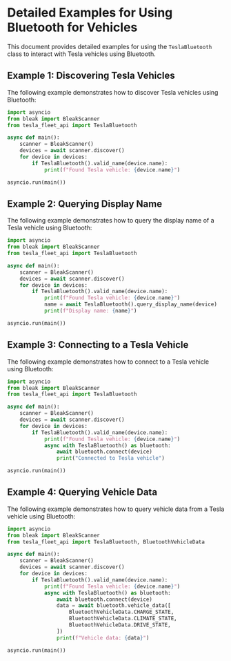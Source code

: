 # Detailed Examples for Using Bluetooth for Vehicles

This document provides detailed examples for using the `TeslaBluetooth` class to interact with Tesla vehicles using Bluetooth.

## Example 1: Discovering Tesla Vehicles

The following example demonstrates how to discover Tesla vehicles using Bluetooth:

```python
import asyncio
from bleak import BleakScanner
from tesla_fleet_api import TeslaBluetooth

async def main():
    scanner = BleakScanner()
    devices = await scanner.discover()
    for device in devices:
        if TeslaBluetooth().valid_name(device.name):
            print(f"Found Tesla vehicle: {device.name}")

asyncio.run(main())
```

## Example 2: Querying Display Name

The following example demonstrates how to query the display name of a Tesla vehicle using Bluetooth:

```python
import asyncio
from bleak import BleakScanner
from tesla_fleet_api import TeslaBluetooth

async def main():
    scanner = BleakScanner()
    devices = await scanner.discover()
    for device in devices:
        if TeslaBluetooth().valid_name(device.name):
            print(f"Found Tesla vehicle: {device.name}")
            name = await TeslaBluetooth().query_display_name(device)
            print(f"Display name: {name}")

asyncio.run(main())
```

## Example 3: Connecting to a Tesla Vehicle

The following example demonstrates how to connect to a Tesla vehicle using Bluetooth:

```python
import asyncio
from bleak import BleakScanner
from tesla_fleet_api import TeslaBluetooth

async def main():
    scanner = BleakScanner()
    devices = await scanner.discover()
    for device in devices:
        if TeslaBluetooth().valid_name(device.name):
            print(f"Found Tesla vehicle: {device.name}")
            async with TeslaBluetooth() as bluetooth:
                await bluetooth.connect(device)
                print("Connected to Tesla vehicle")

asyncio.run(main())
```

## Example 4: Querying Vehicle Data

The following example demonstrates how to query vehicle data from a Tesla vehicle using Bluetooth:

```python
import asyncio
from bleak import BleakScanner
from tesla_fleet_api import TeslaBluetooth, BluetoothVehicleData

async def main():
    scanner = BleakScanner()
    devices = await scanner.discover()
    for device in devices:
        if TeslaBluetooth().valid_name(device.name):
            print(f"Found Tesla vehicle: {device.name}")
            async with TeslaBluetooth() as bluetooth:
                await bluetooth.connect(device)
                data = await bluetooth.vehicle_data([
                    BluetoothVehicleData.CHARGE_STATE,
                    BluetoothVehicleData.CLIMATE_STATE,
                    BluetoothVehicleData.DRIVE_STATE,
                ])
                print(f"Vehicle data: {data}")

asyncio.run(main())
```
